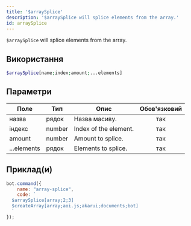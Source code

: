 ```yaml
---
title: '$arraySplice'
description: '$arraySplice will splice elements from the array.'
id: arraySplice
---
```


`$arraySplice` will splice elements from the array.

## Використання

```php
$arraySplice[name;index;amount;...elements]
```

## Параметри

| Поле        | Тип    | Опис                  | Обов'язковий |
| ----------- | ------ | --------------------- |:------------:|
| назва       | рядок  | Назва масиву.         |     так      |
| індекс      | number | Index of the element. |     так      |
| amount      | number | Amount to splice.     |     так      |
| ...elements | рядок  | Elements to splice.   |     так      |

## Приклад(и)

```javascript
bot.command({
    name: "array-splice",
    code: `
  $arraySplice[array;2;3]
  $createArray[array;aoi.js;akarui;documents;bot]
  `
});
```